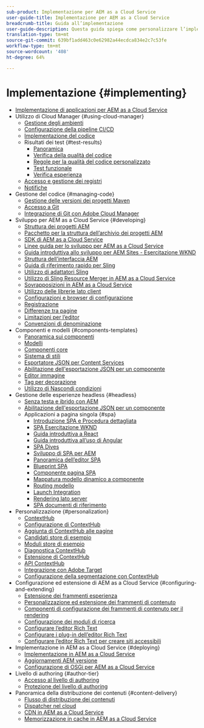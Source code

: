 ```yaml
---
sub-product: Implementazione per AEM as a Cloud Service
user-guide-title: Implementazione per AEM as a Cloud Service
breadcrumb-title: Guida all’implementazione
user-guide-description: Questa guida spiega come personalizzare l’implementazione di Experience Manager as a Cloud Service, e contiene argomenti utili per lo sviluppo e l’implementazione.
translation-type: tm+mt
source-git-commit: 639bf1add463c0e62982a44ecdca834e2c7c53fe
workflow-type: tm+mt
source-wordcount: '408'
ht-degree: 64%

---
```



# Implementazione {#implementing}

+ [Implementazione di applicazioni per AEM as a Cloud Service](/help/implementing/home.md)
+ Utilizzo di Cloud Manager {#using-cloud-manager}
   + [Gestione degli ambienti](cloud-manager/manage-environments.md)
   + [Configurazione della pipeline CI/CD](cloud-manager/configure-pipeline.md)
   + [Implementazione del codice](cloud-manager/deploy-code.md)
   + Risultati dei test {#test-results}
      + [Panoramica](/help/implementing/cloud-manager/overview-test-results.md)
      + [Verifica della qualità del codice](/help/implementing/cloud-manager/code-quality-testing.md)
      + [Regole per la qualità del codice personalizzato](cloud-manager/custom-code-quality-rules.md)
      + [Test funzionale](/help/implementing/cloud-manager/functional-testing.md)
      + [Verifica esperienza](/help/implementing/cloud-manager/experience-audit-testing.md)
   + [Accesso e gestione dei registri](cloud-manager/manage-logs.md)
   + [Notifiche](cloud-manager/notifications.md)
+ Gestione del codice {#managing-code}
   + [Gestione delle versioni dei progetti Maven](cloud-manager/project-version-handling.md)
   + [Accesso a Git](cloud-manager/accessing-git.md)
   + [Integrazione di Git con Adobe Cloud Manager](cloud-manager/integrating-with-git.md)
+ Sviluppo per AEM as a Cloud Service {#developing}
   + [Struttura dei progetti AEM](developing/introduction/aem-project-content-package-structure.md)
   + [Pacchetto per la struttura dell’archivio dei progetti AEM](developing/introduction/repository-structure-package.md)
   + [SDK di AEM as a Cloud Service](developing/introduction/aem-as-a-cloud-service-sdk.md)
   + [Linee guida per lo sviluppo per AEM as a Cloud Service](developing/introduction/development-guidelines.md)
   + [Guida introduttiva allo sviluppo per AEM Sites - Esercitazione WKND](developing/introduction/develop-wknd-tutorial.md)
   + [Struttura dell’interfaccia AEM](developing/introduction/ui-structure.md)
   + [Guida di riferimento rapido per Sling](developing/introduction/sling-cheatsheet.md)
   + [Utilizzo di adattatori Sling](developing/introduction/sling-adapters.md)
   + [Utilizzo di Sling Resource Merger in AEM as a Cloud Service](developing/introduction/sling-resource-merger.md)
   + [Sovrapposizioni in AEM as a Cloud Service](developing/introduction/overlays.md)
   + [Utilizzo delle librerie lato client](developing/introduction/clientlibs.md)
   + [Configurazioni e browser di configurazione](developing/introduction/configurations.md)
   + [Registrazione](developing/introduction/logging.md)
   + [Differenze tra pagine](/help/implementing/developing/introduction/page-diff.md)
   + [Limitazioni per l’editor](/help/implementing/developing/introduction/editor-limitations.md)
   + [Convenzioni di denominazione](/help/implementing/developing/introduction/naming-conventions.md)
+ Componenti e modelli {#components-templates}
   + [Panoramica sui componenti](developing/components/overview.md)
   + [Modelli](developing/components/templates.md)
   + [Componenti core](https://docs.adobe.com/content/help/it-IT/experience-manager-core-components/using/introduction.html)
   + [Sistema di stili](/help/sites-cloud/authoring/features/style-system.md)
   + [Esportatore JSON per Content Services](developing/components/json-exporter.md)
   + [Abilitazione dell&#39;esportazione JSON per un componente](developing/components/enabling-json-exporter.md)
   + [Editor immagine](developing/components/image-editor.md)
   + [Tag per decorazione](developing/components/decoration-tag.md)
   + [Utilizzo di Nascondi condizioni](developing/components/hide-conditions.md)
+ Gestione delle esperienze headless {#headless}
   + [Senza testa e ibrido con AEM](https://www.adobe.com/content/dam/www/us/en/marketing/experience-manager-sites/headless-content-management-system/pdfs/aem-hybrid-architecture-wp-1-18-19.pdf)
   + [Abilitazione dell&#39;esportazione JSON per un componente](developing/components/enabling-json-exporter.md)
   + Applicazioni a pagina singola {#spa}
      + [Introduzione SPA e Procedura dettagliata](developing/spa/introduction.md)
      + [SPA Esercitazione WKND](developing/spa/wknd-tutorial.md)
      + [Guida introduttiva a React](developing/spa/getting-started-react.md)
      + [Guida introduttiva all’uso di Angular](developing/spa/getting-started-angular.md)
      + [SPA Dives](developing/spa/deep-dives.md)
      + [Sviluppo di SPA per AEM](developing/spa/developing.md)
      + [Panoramica dell’editor SPA](developing/spa/editor-overview.md)
      + [Blueprint SPA](developing/spa/blueprint.md)
      + [Componente pagina SPA](developing/spa/page-component.md)
      + [Mappatura modello dinamico a componente](developing/spa/model-to-component-mapping.md)
      + [Routing modello](developing/spa/routing.md)
      + [Launch Integration](developing/spa/launch-integration.md)
      + [Rendering lato server](developing/spa/ssr.md)
      + [SPA documenti di riferimento](developing/spa/reference-materials.md)
+ Personalizzazione {#personalization}
   + [ContextHub](developing/personalization/contexthub.md)
   + [Configurazione di ContextHub](developing/personalization/configuring-contexthub.md)
   + [Aggiunta di ContextHub alle pagine](developing/personalization/adding-contexthub.md)
   + [Candidati store di esempio](developing/personalization/sample-stores.md)
   + [Moduli store di esempio](developing/personalization/sample-modules.md)
   + [Diagnostica ContextHub](developing/personalization/contexthub-diagnostics.md)
   + [Estensione di ContextHub](developing/personalization/extending-contexthub.md)
   + [API ContextHub](developing/personalization/contexthub-api.md)
   + [Integrazione con Adobe Target](/help/sites-cloud/integrating/adobe-target.md)
   + [Configurazione della segmentazione con ContextHub](/help/sites-cloud/authoring/personalization/contexthub-segmentation.md)
+ Configurazione ed estensione di AEM as a Cloud Service {#configuring-and-extending}
   + [Estensione dei frammenti esperienza](developing/extending/experience-fragments.md)
   + [Personalizzazione ed estensione dei frammenti di contenuto](developing/extending/content-fragments-customizing.md)
   + [Componenti di configurazione dei frammenti di contenuto per il rendering](developing/extending/content-fragments-configuring-components-rendering.md)
   + [Configurazione dei moduli di ricerca](developing/extending/search-forms.md)
   + [Configurare l’editor Rich Text](/help/implementing/developing/extending/rich-text-editor.md)
   + [Configurare i plug-in dell’editor Rich Text](/help/implementing/developing/extending/configure-rich-text-editor-plug-ins.md)
   + [Configurare l’editor Rich Text per creare siti accessibili](/help/implementing/developing/extending/rte-accessible-content.md)
+ Implementazione in AEM as a Cloud Service {#deploying}
   + [Implementazione in AEM as a Cloud Service](deploying/overview.md)
   + [Aggiornamenti AEM versione](deploying/aem-version-updates.md)
   + [Configurazione di OSGi per AEM as a Cloud Service](deploying/configuring-osgi.md)
+ Livello di authoring {#author-tier}
   + [Accesso al livello di authoring](/help/implementing/author-tier/accessing-the-author-tier.md)
   + [Protezione del livello di authoring](/help/implementing/author-tier/securing-the-author-tier.md)
+ Panoramica della distribuzione dei contenuti {#content-delivery}
   + [Flusso di distribuzione dei contenuti](dispatcher/overview.md)
   + [Dispatcher nel cloud](dispatcher/disp-overview.md)
   + [CDN in AEM as a Cloud Service](dispatcher/cdn.md)
   + [Memorizzazione in cache in AEM as a Cloud Service](dispatcher/caching.md)
